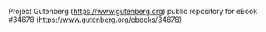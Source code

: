 Project Gutenberg (https://www.gutenberg.org) public repository for eBook #34678 (https://www.gutenberg.org/ebooks/34678)
